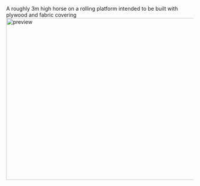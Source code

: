 A roughly 3m high horse on a rolling platform intended to be built with plywood and fabric covering
<img width="565" height="436" alt="preview" src="https://github.com/user-attachments/assets/1d5b6c88-8088-4da4-ad88-ed567c1243f9" />
